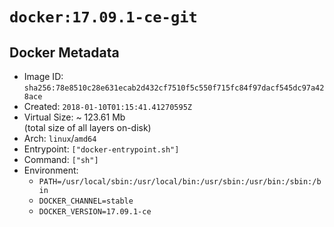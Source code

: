 # `docker:17.09.1-ce-git`

## Docker Metadata

- Image ID: `sha256:78e8510c28e631ecab2d432cf7510f5c550f715fc84f97dacf545dc97a428ace`
- Created: `2018-01-10T01:15:41.41270595Z`
- Virtual Size: ~ 123.61 Mb  
  (total size of all layers on-disk)
- Arch: `linux`/`amd64`
- Entrypoint: `["docker-entrypoint.sh"]`
- Command: `["sh"]`
- Environment:
  - `PATH=/usr/local/sbin:/usr/local/bin:/usr/sbin:/usr/bin:/sbin:/bin`
  - `DOCKER_CHANNEL=stable`
  - `DOCKER_VERSION=17.09.1-ce`
